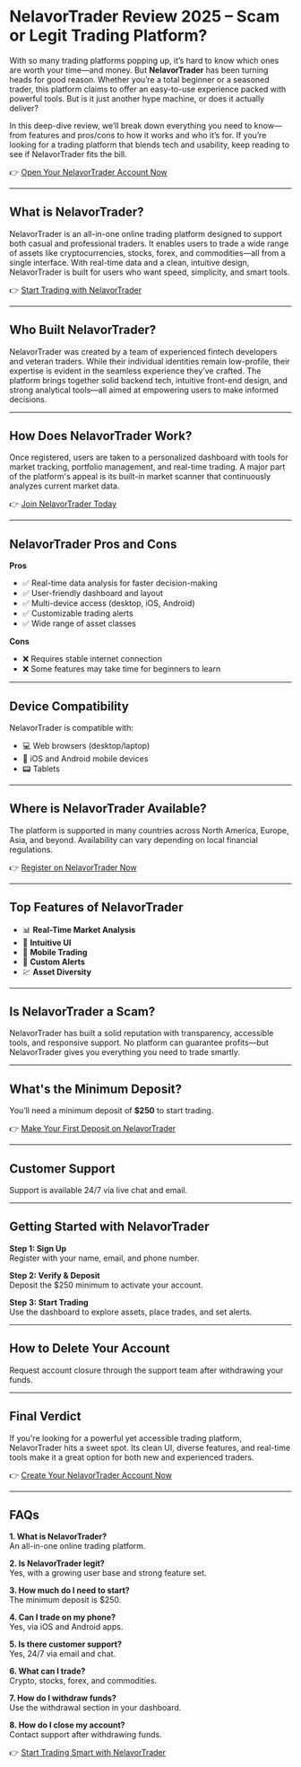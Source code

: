 
# NelavorTrader Review 2025 – Scam or Legit Trading Platform?

With so many trading platforms popping up, it’s hard to know which ones are worth your time—and money. But **NelavorTrader** has been turning heads for good reason. Whether you’re a total beginner or a seasoned trader, this platform claims to offer an easy-to-use experience packed with powerful tools. But is it just another hype machine, or does it actually deliver?

In this deep-dive review, we’ll break down everything you need to know—from features and pros/cons to how it works and who it’s for. If you’re looking for a trading platform that blends tech and usability, keep reading to see if NelavorTrader fits the bill.

👉 [Open Your NelavorTrader Account Now](https://tracking.affiltrack5681.com/aff_c?offer_id=169565&aff_id=9535&source=github)

---

## What is NelavorTrader?

NelavorTrader is an all-in-one online trading platform designed to support both casual and professional traders. It enables users to trade a wide range of assets like cryptocurrencies, stocks, forex, and commodities—all from a single interface. With real-time data and a clean, intuitive design, NelavorTrader is built for users who want speed, simplicity, and smart tools.

👉 [Start Trading with NelavorTrader](https://tracking.affiltrack5681.com/aff_c?offer_id=169565&aff_id=9535&source=github)

---

## Who Built NelavorTrader?

NelavorTrader was created by a team of experienced fintech developers and veteran traders. While their individual identities remain low-profile, their expertise is evident in the seamless experience they’ve crafted. The platform brings together solid backend tech, intuitive front-end design, and strong analytical tools—all aimed at empowering users to make informed decisions.

---

## How Does NelavorTrader Work?

Once registered, users are taken to a personalized dashboard with tools for market tracking, portfolio management, and real-time trading. A major part of the platform's appeal is its built-in market scanner that continuously analyzes current market data.

👉 [Join NelavorTrader Today](https://tracking.affiltrack5681.com/aff_c?offer_id=169565&aff_id=9535&source=github)

---

## NelavorTrader Pros and Cons

**Pros**
- ✅ Real-time data analysis for faster decision-making  
- ✅ User-friendly dashboard and layout  
- ✅ Multi-device access (desktop, iOS, Android)  
- ✅ Customizable trading alerts  
- ✅ Wide range of asset classes  

**Cons**
- ❌ Requires stable internet connection  
- ❌ Some features may take time for beginners to learn  

---

## Device Compatibility

NelavorTrader is compatible with:
- 💻 Web browsers (desktop/laptop)  
- 📱 iOS and Android mobile devices  
- 📟 Tablets  

---

## Where is NelavorTrader Available?

The platform is supported in many countries across North America, Europe, Asia, and beyond. Availability can vary depending on local financial regulations.

👉 [Register on NelavorTrader Now](https://tracking.affiltrack5681.com/aff_c?offer_id=169565&aff_id=9535&source=github)

---

## Top Features of NelavorTrader

- 📊 **Real-Time Market Analysis**  
- 🧭 **Intuitive UI**  
- 📱 **Mobile Trading**  
- 🔔 **Custom Alerts**  
- 💹 **Asset Diversity**

---

## Is NelavorTrader a Scam?

NelavorTrader has built a solid reputation with transparency, accessible tools, and responsive support. No platform can guarantee profits—but NelavorTrader gives you everything you need to trade smartly.

---

## What's the Minimum Deposit?

You’ll need a minimum deposit of **$250** to start trading.

👉 [Make Your First Deposit on NelavorTrader](https://tracking.affiltrack5681.com/aff_c?offer_id=169565&aff_id=9535&source=github)

---

## Customer Support

Support is available 24/7 via live chat and email.

---

## Getting Started with NelavorTrader

**Step 1: Sign Up**  
Register with your name, email, and phone number.

**Step 2: Verify & Deposit**  
Deposit the $250 minimum to activate your account.

**Step 3: Start Trading**  
Use the dashboard to explore assets, place trades, and set alerts.

---

## How to Delete Your Account

Request account closure through the support team after withdrawing your funds.

---

## Final Verdict

If you're looking for a powerful yet accessible trading platform, NelavorTrader hits a sweet spot. Its clean UI, diverse features, and real-time tools make it a great option for both new and experienced traders.

👉 [Create Your NelavorTrader Account Now](https://tracking.affiltrack5681.com/aff_c?offer_id=169565&aff_id=9535&source=github)

---

## FAQs

**1. What is NelavorTrader?**  
An all-in-one online trading platform.

**2. Is NelavorTrader legit?**  
Yes, with a growing user base and strong feature set.

**3. How much do I need to start?**  
The minimum deposit is $250.

**4. Can I trade on my phone?**  
Yes, via iOS and Android apps.

**5. Is there customer support?**  
Yes, 24/7 via email and chat.

**6. What can I trade?**  
Crypto, stocks, forex, and commodities.

**7. How do I withdraw funds?**  
Use the withdrawal section in your dashboard.

**8. How do I close my account?**  
Contact support after withdrawing funds.

👉 [Start Trading Smart with NelavorTrader](https://tracking.affiltrack5681.com/aff_c?offer_id=169565&aff_id=9535&source=github)
